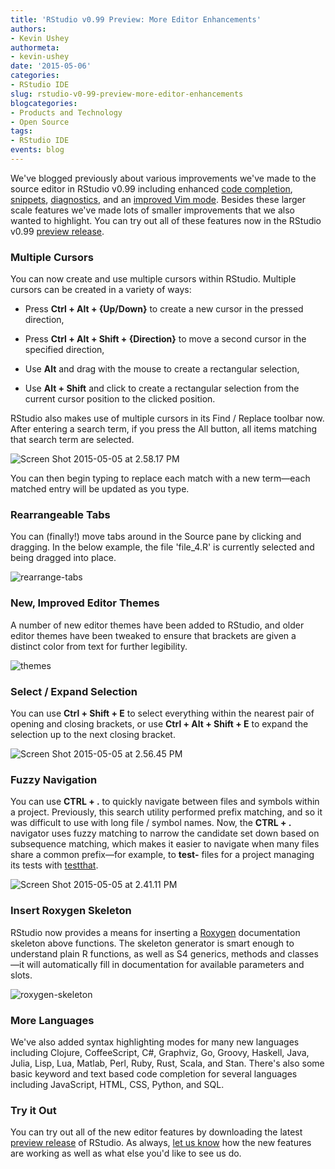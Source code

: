 ```yaml
---
title: 'RStudio v0.99 Preview: More Editor Enhancements'
authors:
- Kevin Ushey
authormeta: 
- kevin-ushey
date: '2015-05-06'
categories:
- RStudio IDE
slug: rstudio-v0-99-preview-more-editor-enhancements
blogcategories:
- Products and Technology
- Open Source
tags:
- RStudio IDE
events: blog
---
```



We've blogged previously about various improvements we've made to the source editor in RStudio v0.99 including enhanced [code completion](https://blog.rstudio.com/2015/02/23/rstudio-v0-99-preview-code-completion/), [snippets](https://blog.rstudio.com/2015/04/13/rstudio-v0-99-preview-code-snippets/), [diagnostics](https://blog.rstudio.com/2015/04/28/rstudio-v0-99-preview-code-diagnostics/), and an [improved Vim mode](https://blog.rstudio.com/2015/02/23/rstudio-0-99-preview-vim-mode-improvements/). Besides these larger scale features we've made lots of smaller improvements that we also wanted to highlight. You can try out all of these features now in the RStudio v0.99 [preview release](https://www.rstudio.com/products/rstudio/download/preview/).

### Multiple Cursors

You can now create and use multiple cursors within RStudio. Multiple cursors can be created in a variety of ways:

  * Press **Ctrl + Alt + {Up/Down}** to create a new cursor in the pressed direction,

  * Press **Ctrl + Alt + Shift + {Direction}** to move a second cursor in the specified direction,

  * Use **Alt** and drag with the mouse to create a rectangular selection,

  * Use **Alt + Shift** and click to create a rectangular selection from the current cursor position to the clicked position.

RStudio also makes use of multiple cursors in its Find / Replace toolbar now. After entering a search term, if you press the All button, all items matching that search term are selected.

![Screen Shot 2015-05-05 at 2.58.17 PM](https://rstudioblog.files.wordpress.com/2015/05/screen-shot-2015-05-05-at-2-58-17-pm.png)

You can then begin typing to replace each match with a new term—each matched entry will be updated as you type.

### Rearrangeable Tabs

You can (finally!) move tabs around in the Source pane by clicking and dragging. In the below example, the file 'file_4.R' is currently selected and being dragged into place.

![rearrange-tabs](https://rstudioblog.files.wordpress.com/2015/05/rearrange-tabs2.png)

### New, Improved Editor Themes

A number of new editor themes have been added to RStudio, and older editor themes have been tweaked to ensure that brackets are given a distinct color from text for further legibility.

![themes](https://rstudioblog.files.wordpress.com/2015/05/themes.png)

### Select / Expand Selection

You can use **Ctrl + Shift + E** to select everything within the nearest pair of opening and closing brackets, or use **Ctrl + Alt + Shift + E** to expand the selection up to the next closing bracket.

![Screen Shot 2015-05-05 at 2.56.45 PM](https://rstudioblog.files.wordpress.com/2015/05/screen-shot-2015-05-05-at-2-56-45-pm.png)

### Fuzzy Navigation

You can use **CTRL + .** to quickly navigate between files and symbols within a project. Previously, this search utility performed prefix matching, and so it was difficult to use with long file / symbol names. Now, the **CTRL + .** navigator uses fuzzy matching to narrow the candidate set down based on subsequence matching, which makes it easier to navigate when many files share a common prefix—for example, to **test-** files for a project managing its tests with [testthat](http://r-pkgs.had.co.nz/tests.html).

![Screen Shot 2015-05-05 at 2.41.11 PM](https://rstudioblog.files.wordpress.com/2015/05/screen-shot-2015-05-05-at-2-41-11-pm.png)

### Insert Roxygen Skeleton

RStudio now provides a means for inserting a [Roxygen](http://cran.r-project.org/web/packages/roxygen2/index.html) documentation skeleton above functions. The skeleton generator is smart enough to understand plain R functions, as well as S4 generics, methods and classes—it will automatically fill in documentation for available parameters and slots.

![roxygen-skeleton](https://rstudioblog.files.wordpress.com/2015/05/roxygen-skeleton1.png)

###  More Languages

We've also added syntax highlighting modes for many new languages including Clojure, CoffeeScript, C#, Graphviz, Go, Groovy, Haskell, Java, Julia, Lisp, Lua, Matlab, Perl, Ruby, Rust, Scala, and Stan. There's also some basic keyword and text based code completion for several languages including JavaScript, HTML, CSS, Python, and SQL.

### Try it Out

You can try out all of the new editor features by downloading the latest [preview release](https://www.rstudio.com/products/rstudio/download/preview/) of RStudio. As always, [let us know](https://support.rstudio.com) how the new features are working as well as what else you'd like to see us do.

##

